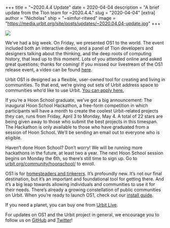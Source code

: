 +++
title = "~2020.4.4 Update"
date = 2020-04-04
description = "A brief update from the Tlon team for ~2020.4.4."
slug = "2020-04-04"
[extra]
author = "Nicholas"
ship = "~simfur-ritwed"
image = "https://media.urbit.org/site/posts/updates/~2020.04.04-update.jpg"
+++

![](https://media.urbit.org/site/posts/updates/~2020.04.04-update.jpg)

We’ve had a big week. On Friday, we presented OS1 to the world. The event included both an interactive demo, and a panel of Tlon developers and designers talking about the thinking, and the deep roots of computing history, that lead up to this moment. Lots of you attended online and asked great questions; thanks for coming! If you missed our livestream of the OS1 release event, a video can be found [here](https://www.youtube.com/watch?v=71ViyftPkGk). 

Urbit OS1 is designed as a flexible, user-owned tool for creating and living in communities. To that end, we’re giving out sets of Urbit address space to communities who’d like to use Urbit. [You can apply here.](https://urbit.org/community/community-grants/) 

If you’re a Hoon School graduate, we’ve got a big announcement: The inaugural Hoon School Hackathon, a free-form competition in which participants will have a month to create the coolest Urbit-related projects they can, runs from Friday, April 3 to Monday, May 4. A total of 22 stars are being given away to those who submit the best projects in this timespan. The Hackathon is only available to those who have graduated from a session of Hoon School. We’ll be sending an email out to everyone who is eligible. 

Haven’t done Hoon School? Don’t worry! We will be running more hackathons in the future, at least two a year. The next Hoon School session begins on Monday the 6th, so there’s still time to sign up. Go to [urbit.org/community/hoonschool/](https://urbit.org/community/hoonschool/) to enroll.

OS1 is for [homesteaders and tinkerers](https://urbit.org/understanding-urbit/roadmap/). It’s profoundly new. It’s not our final destination, but it’s an important and foundational tool for getting there. And it’s a big leap towards allowing individuals and communities to use it for their needs. There’s already a growing constellation of public communities on Urbit. When you’re ready to launch OS1, check out our [install guide](https://urbit.org/using/install/).

If you need a planet, you can buy one from [Urbit Live](https://urbit.live). 

For updates on OS1 and the Urbit project in general, we encourage you to follow us on [GitHub](https://github.com/urbit) and [Twitter](https://twitter.com/urbit)!